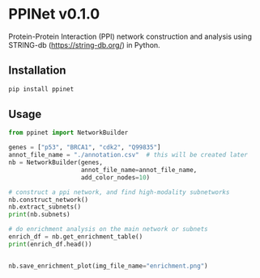 # PPINet v0.1.0
Protein-Protein Interaction (PPI) network construction and analysis using STRING-db (https://string-db.org/) in Python.


## Installation
```bash
pip install ppinet
```

## Usage
```python
from ppinet import NetworkBuilder

genes = ["p53", "BRCA1", "cdk2", "Q99835"]
annot_file_name = "./annotation.csv"  # this will be created later
nb = NetworkBuilder(genes,
                    annot_file_name=annot_file_name,
                    add_color_nodes=10)

# construct a ppi network, and find high-modality subnetworks
nb.construct_network()
nb.extract_subnets()
print(nb.subnets)

# do enrichment analysis on the main network or subnets
enrich_df = nb.get_enrichment_table()
print(enrich_df.head())


nb.save_enrichment_plot(img_file_name="enrichment.png")

```


